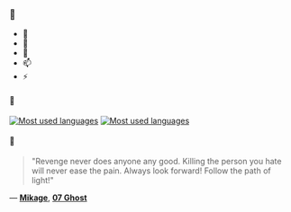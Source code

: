 ### 👋

- 🔭
- 🌱
- 💬
- 📫
- ⚡

#### 🧏

[![Most used languages](https://github-readme-stats-aynah.vercel.app/api/top-langs/?username=aynh&theme=solarized-dark&langs_count=6&layout=compact&hide_title=true)](https://github.com/anuraghazra/github-readme-stats#gh-dark-mode-only)
[![Most used languages](https://github-readme-stats-aynah.vercel.app/api/top-langs/?username=aynh&theme=solarized-light&langs_count=6&layout=compact&hide_title=true)](https://github.com/anuraghazra/github-readme-stats#gh-light-mode-only)

#### 💬

> "Revenge never does anyone any good. Killing the person you hate will never ease the pain. Always look forward! Follow the path of light!"

&mdash; [**Mikage**](https://myanimelist.net/character.php?q=Mikage&cat=character), [**07 Ghost**](https://myanimelist.net/search/all?q=07%20Ghost&cat=all)
